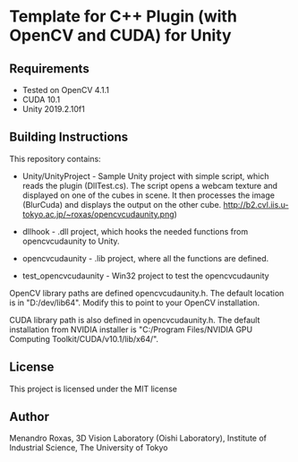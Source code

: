 # Template for C++ Plugin (with OpenCV and CUDA) for Unity

## Requirements
* Tested on OpenCV 4.1.1
* CUDA 10.1
* Unity 2019.2.10f1

## Building Instructions
This repository contains:
* Unity/UnityProject - Sample Unity project with simple script, which reads the plugin (DllTest.cs). The script opens a webcam texture and displayed on one of the cubes in scene. It then processes the image (BlurCuda) and displays the output on the other cube.
http://b2.cvl.iis.u-tokyo.ac.jp/~roxas/opencvcudaunity.png)

* dllhook - .dll project, which hooks the needed functions from opencvcudaunity to Unity.
* opencvcudaunity - .lib project, where all the functions are defined. 
* test_opencvcudaunity - Win32 project to test the opencvcudaunity

OpenCV library paths are defined opencvcudaunity.h. The default location is in "D:/dev/lib64". Modify this to point to your OpenCV installation.

CUDA library path is also defined in opencvcudaunity.h. The default installation from NVIDIA installer is "C:/Program Files/NVIDIA GPU Computing Toolkit/CUDA/v10.1/lib/x64/".

## License
This project is licensed under the MIT license

## Author
Menandro Roxas, 3D Vision Laboratory (Oishi Laboratory), Institute of Industrial Science, The University of Tokyo
